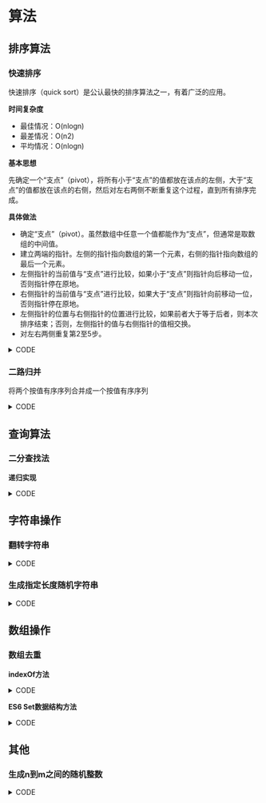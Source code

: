 # 算法

## 排序算法

### 快速排序

快速排序（quick sort）是公认最快的排序算法之一，有着广泛的应用。

**时间复杂度**

* 最佳情况：O(nlogn)
* 最差情况：O(n2)
* 平均情况：O(nlogn)

**基本思想**

先确定一个“支点”（pivot），将所有小于“支点”的值都放在该点的左侧，大于“支点”的值都放在该点的右侧，然后对左右两侧不断重复这个过程，直到所有排序完成。

**具体做法**

* 确定“支点”（pivot）。虽然数组中任意一个值都能作为“支点”，但通常是取数组的中间值。
* 建立两端的指针。左侧的指针指向数组的第一个元素，右侧的指针指向数组的最后一个元素。
* 左侧指针的当前值与“支点”进行比较，如果小于“支点”则指针向后移动一位，否则指针停在原地。
* 右侧指针的当前值与“支点”进行比较，如果大于“支点”则指针向前移动一位，否则指针停在原地。
* 左侧指针的位置与右侧指针的位置进行比较，如果前者大于等于后者，则本次排序结束；否则，左侧指针的值与右侧指针的值相交换。
* 对左右两侧重复第2至5步。

<details>
<summary>CODE</summary>

```
function quickSort(arr) {
	function change(index1, index2) {
		[arr[index1], arr[index2]] = [arr[index2], arr[index1]];
	}

	function partition(left, right) {
		const pivot = arr[Math.floor((left + right) / 2)];
		let i = left;
		let j = right;
		while (i <= j) {
			while (arr[i] < pivot) {
				i++;
			}
			while (arr[j] > pivot) {
				j--;
			}
			if (i <= j) {
				change(i, j);
				i++;
				j--;
			}
		}
		if (left < i - 1) {
			partition(left, i - 1);
		}
		if (i < right) {
			partition(i, right);
		}
	}

	if (arr.length < 2) return arr;

	partition(0, arr.length - 1);

	return arr;
}
```

</details>

### 二路归并

将两个按值有序序列合并成一个按值有序序列

<details>
<summary>CODE</summary>

```
function merge(left, right) {
    var result = [],
        il = 0,
        ir = 0;

    while (il < left.length && ir < right.length) {
        if (left[il] < right[ir]) {
            result.push(left[il++]);
        } else {
            result.push(right[ir++]);
        }
    }
	// 将剩余的的复制到result
    while(left[il]){
        result.push(left[il++]);
    }
	// 将剩余的的复制到result
    while(right[ir]){
        result.push(right[ir++]);
    }
    return result;
}
```

</details>

## 查询算法

### 二分查找法

**递归实现**

<details>
<summary>CODE</summary>

```
function binarySearch(arr, val, low = 0, high = arr.length) {
    if (low > high)
        return -1;
    const mid = Math.floor((low + high) / 2);
    if (arr[mid] < val) {
        return binarySearch(arr, val, mid + 1, high);
    } else if (arr[mid] > val) {
        return binarySearch(arr, val, low, high - 1);
    } else {
        return mid;
    }
}
```

</details>

## 字符串操作

### 翻转字符串

<details>
<summary>CODE</summary>

```
function reverseString(str){
	return [...str].reverse().join('');
}
```

</details>

### 生成指定长度随机字符串

<details>
<summary>CODE</summary>

```
function randomString(n){
  var str = 'abcdefghijklmnopqrstuvwxyz0123456789';
  var tmp = '';
  for(var i=0; i<n; i++) {
    tmp += str.charAt(Math.round(Math.random()*str.length));
  }
  return tmp;
}
```

</details>

## 数组操作

### 数组去重

**indexOf方法**

<details>
<summary>CODE</summary>

```
var array = [1, 2, 1, 1, '1'];

function unique(array) {
    var res = array.filter(function(item, index, array){
        return array.indexOf(item) === index;
    })
    return res;
}

console.log(unique(array));
```

</details>

**ES6 Set数据结构方法**

<details>
<summary>CODE</summary>

```
var array = [1, 2, 1, 1, '1'];

function unique(array) {
   return Array.from(new Set(array));
}

console.log(unique(array)); // [1, 2, "1"]
```

简化如下：

```
function unique(array) {
    return [...new Set(array)];
}

var unique = (a) => [...new Set(a)]
```

</details>

## 其他

### 生成n到m之间的随机整数

<details>
<summary>CODE</summary>

```
function random(n, m){
	return Math.floor(Math.random()*(m-n))+n;
}
```

</details>